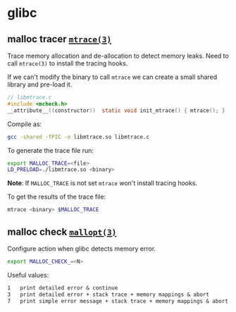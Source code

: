 # glibc

## malloc tracer [`mtrace(3)`][mtrace]
Trace memory allocation and de-allocation to detect memory leaks.
Need to call `mtrace(3)` to install the tracing hooks.

If we can't modify the binary to call `mtrace` we can create a small shared
library and pre-load it.
```c
// libmtrace.c
#include <mcheck.h>
__attribute__((constructor))  static void init_mtrace() { mtrace(); }
```

Compile as:
```bash
gcc -shared -fPIC -o libmtrace.so libmtrace.c
```

To generate the trace file run:
```bash
export MALLOC_TRACE=<file>
LD_PRELOAD=./libmtrace.so <binary>
```
**Note**: If `MALLOC_TRACE` is not set `mtrace` won't install tracing hooks.

To get the results of the trace file:
```bash
mtrace <binary> $MALLOC_TRACE
```

## malloc check [`mallopt(3)`][mallopt]
Configure action when glibc detects memory error.

```bash
export MALLOC_CHECK_=<N>
```

Useful values:
```markdown
1   print detailed error & continue
3   print detailed error + stack trace + memory mappings & abort
7   print simple error message + stack trace + memory mappings & abort
```

[mtrace]: http://man7.org/linux/man-pages/man3/mtrace.3.html
[mallopt]: http://man7.org/linux/man-pages/man3/mallopt.3.html
